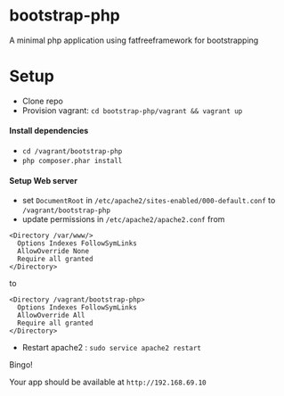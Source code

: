 # bootstrap-php
A minimal php application using fatfreeframework for bootstrapping


# Setup

- Clone repo
- Provision vagrant: `cd bootstrap-php/vagrant && vagrant up`

#### Install dependencies
- `cd /vagrant/bootstrap-php`
- `php composer.phar install`

#### Setup Web server

- set `DocumentRoot` in `/etc/apache2/sites-enabled/000-default.conf` to `/vagrant/bootstrap-php`
- update permissions in `/etc/apache2/apache2.conf` from

```
<Directory /var/www/>
  Options Indexes FollowSymLinks
  AllowOverride None
  Require all granted
</Directory>
```

to

```
<Directory /vagrant/bootstrap-php>
  Options Indexes FollowSymLinks
  AllowOverride All
  Require all granted
</Directory>
```
- Restart apache2 : `sudo service apache2 restart`

Bingo!

Your app should be available at `http://192.168.69.10`
